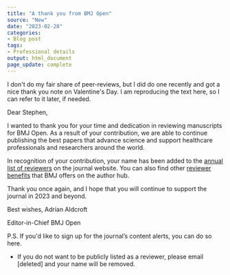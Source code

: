 ```yaml
---
title: "A thank you from BMJ Open"
source: "New"
date: "2023-02-28"
categories:
- Blog post
tags:
- Professional details
output: html_document
page_update: complete
---
```


I don't do my fair share of peer-reviews, but I did do one recently and got a nice thank you note on Valentine's Day. I am reproducing the text here, so I can refer to it later, if needed.

<!---more--->

Dear Stephen,

I wanted to thank you for your time and dedication in reviewing manuscripts for BMJ Open. As a result of your contribution, we are able to continue publishing the best papers that advance science and support healthcare professionals and researchers around the world.

In recognition of your contribution, your name has been added to the [annual list of reviewers][bmj1] on the journal website. You can also find other [reviewer benefits][bmj2] that BMJ offers on the author hub.

Thank you once again, and I hope that you will continue to support the journal in 2023 and beyond.

Best wishes,
Adrian Aldcroft

Editor-in-Chief
BMJ Open

P.S. If you'd like to sign up for the journal’s content alerts, you can do so here.

*  If you do not want to be publicly listed as a reviewer, please email [deleted] and your name will be removed.

[bmj1]: https://bmjopen.bmj.com/pages/thank-you-to-our-reviewers
[bmj2]: https://authors.bmj.com/for-reviewers/reviewer-recognition
